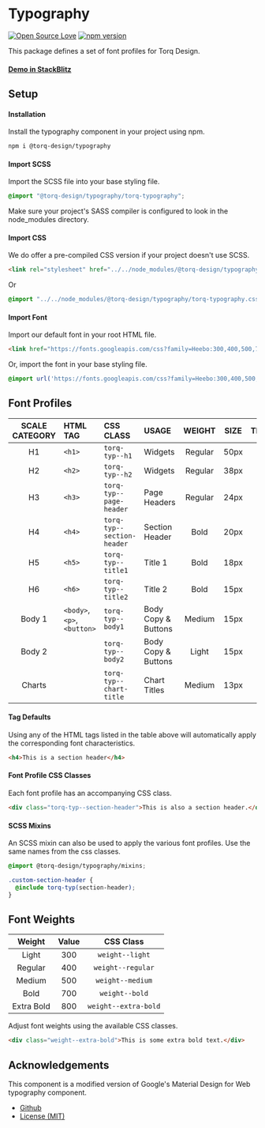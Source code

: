 # Typography

[![Open Source Love](https://badges.frapsoft.com/os/mit/mit.svg?v=102)](https://github.com/ellerbrock/open-source-badge/)
[![npm version](https://badge.fury.io/js/%40torq-design%2Ftypography.svg)](https://badge.fury.io/js/%40torq-design%2Ftypography)

This package defines a set of font profiles for Torq Design.


#### [Demo in StackBlitz](https://stackblitz.com/edit/torq-typography-demo)


## Setup

#### Installation
Install the typography component in your project using npm.

```bash
npm i @torq-design/typography
```

#### Import SCSS

Import the SCSS file into your base styling file.

```css
@import "@torq-design/typography/torq-typography";
```

Make sure your project's SASS compiler is configured to look in the node_modules directory.

#### Import CSS

We do offer a pre-compiled CSS version if your project doesn't use SCSS.

```html
<link rel="stylesheet" href="../../node_modules/@torq-design/typography/torq-typography.css">
```
Or 
```css
@import "../../node_modules/@torq-design/typography/torq-typography.css";
```

#### Import Font

Import our default font in your root HTML file.

```html
<link href="https://fonts.googleapis.com/css?family=Heebo:300,400,500,700,800" rel="stylesheet">
```

Or, import the font in your base styling file.

```css
@import url('https://fonts.googleapis.com/css?family=Heebo:300,400,500,700,800');
```

## Font Profiles
| SCALE CATEGORY | HTML TAG                    | CSS CLASS                    | USAGE               | WEIGHT  | SIZE | TRACKING | LINE HEIGHT |
| :------------: | :-------------------------  | :--------------------------  | :-----------------  | :-----: | :--: | :------: | :---------: |
| H1             | `<h1>`                      | `torq-typ--h1`               | Widgets             | Regular | 50px | Auto     | Auto        |
| H2             | `<h2>`                      | `torq-typ--h2`               | Widgets             | Regular | 38px | Auto     | Auto        |
| H3             | `<h3>`                      | `torq-typ--page-header`      | Page Headers        | Regular | 24px | 0        | 35px        |
| H4             | `<h4>`                      | `torq-typ--section-header`   | Section Header      | Bold    | 20px | Auto     | 29px        |
| H5             | `<h5>`                      | `torq-typ--title1`           | Title 1             | Bold    | 18px | Auto     | 27px        |
| H6             | `<h6>`                      | `torq-typ--title2`           | Title 2             | Bold    | 15px | Auto     | 26px        |
| Body 1         | `<body>`, `<p>`, `<button>` | `torq-typ--body1`            | Body Copy & Buttons | Medium  | 15px | 0        | 26px        |
| Body 2         |                             | `torq-typ--body2`            | Body Copy & Buttons | Light   | 15px | 0        | 26px        |
| Charts         |                             | `torq-typ--chart-title`      | Chart Titles        | Medium  | 13px | 0.13px   | 40px        |

#### Tag Defaults

Using any of the HTML tags listed in the table above will automatically apply the corresponding font characteristics.

```html
<h4>This is a section header</h4>
```

#### Font Profile CSS Classes

Each font profile has an accompanying CSS class.

```html
<div class="torq-typ--section-header">This is also a section header.</div>
```

#### SCSS Mixins

An SCSS mixin can also be used to apply the various font profiles. Use the same names from the css classes.
```scss
@import @torq-design/typography/mixins;

.custom-section-header {
  @include torq-typ(section-header);
}
```

## Font Weights

| Weight     | Value | CSS Class             |
| :--------: | :---: | :-------------------: |
| Light      | 300   | `weight--light`       |
| Regular    | 400   | `weight--regular`     |
| Medium     | 500   | `weight--medium`      |
| Bold       | 700   | `weight--bold`        |
| Extra Bold | 800   | `weight--extra-bold`  |

Adjust font weights using the available CSS classes.

```html
<div class="weight--extra-bold">This is some extra bold text.</div>
```

## Acknowledgements
This component is a modified version of Google's Material Design for Web typography component.

* [Github](https://github.com/material-components/material-components-web/tree/master/packages/mdc-typography)
* [License (MIT)](https://github.com/material-components/material-components-web/blob/master/LICENSE)